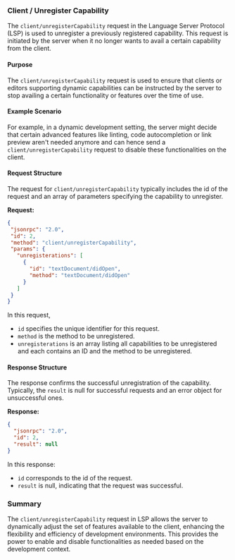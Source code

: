 ### Client / Unregister Capability

The `client/unregisterCapability` request in the Language Server Protocol (LSP) is used to unregister a previously registered capability. This request is initiated by the server when it no longer wants to avail a certain capability from the client. 

#### Purpose

The `client/unregisterCapability` request is used to ensure that clients or editors supporting dynamic capabilities can be instructed by the server to stop availing a certain functionality or features over the time of use.

#### Example Scenario

For example, in a dynamic development setting, the server might decide that certain advanced features like linting, code autocompletion or link preview aren't needed anymore and can hence send a `client/unregisterCapability` request to disable these functionalities on the client.

#### Request Structure

The request for `client/unregisterCapability` typically includes the id of the request and an array of parameters specifying the capability to unregister.

**Request:**

```json
{
 "jsonrpc": "2.0",
 "id": 2,
 "method": "client/unregisterCapability",
 "params": {
   "unregisterations": [
     {
       "id": "textDocument/didOpen",
       "method": "textDocument/didOpen"
     }
   ]
 }
}
```

In this request,
- `id` specifies the unique identifier for this request.
- `method` is the method to be unregistered.
- `unregisterations` is an array listing all capabilities to be unregistered and each contains an ID and the method to be unregistered.

#### Response Structure

The response confirms the successful unregistration of the capability. Typically, the `result` is null for successful requests and an error object for unsuccessful ones.

**Response:**

```json
{
  "jsonrpc": "2.0",
  "id": 2,
  "result": null
}
```

In this response:
- `id` corresponds to the id of the request.
- `result` is null, indicating that the request was successful.

### Summary

The `client/unregisterCapability` request in LSP allows the server to dynamically adjust the set of features available to the client, enhancing the flexibility and efficiency of development environments. This provides the power to enable and disable functionalities as needed based on the development context.